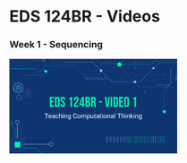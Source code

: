 # EDS 124BR - Videos

### Week 1 - Sequencing
<a href="https://youtu.be/qQUIAXceEC8">
         <img alt="Qries" src="https://github.com/kevinlee-2000/EDS-124BR---Teaching-Computational-Thinking/blob/main/thumbnails/video1.png" target="_blank"
              width=300" > </a>

              
